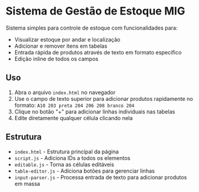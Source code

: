 # Sistema de Gestão de Estoque MIG

Sistema simples para controle de estoque com funcionalidades para:

- Visualizar estoque por andar e localização
- Adicionar e remover itens em tabelas
- Entrada rápida de produtos através de texto em formato específico
- Edição inline de todos os campos

## Uso

1. Abra o arquivo `index.html` no navegador
2. Use o campo de texto superior para adicionar produtos rapidamente no formato: `A10 203 preta 204 206 208 branco 204`
3. Clique no botão "+" para adicionar linhas individuais nas tabelas
4. Edite diretamente qualquer célula clicando nela

## Estrutura

- `index.html` - Estrutura principal da página
- `script.js` - Adiciona IDs a todos os elementos
- `editable.js` - Torna as células editáveis
- `table-editor.js` - Adiciona botões para gerenciar linhas
- `input-parser.js` - Processa entrada de texto para adicionar produtos em massa 
